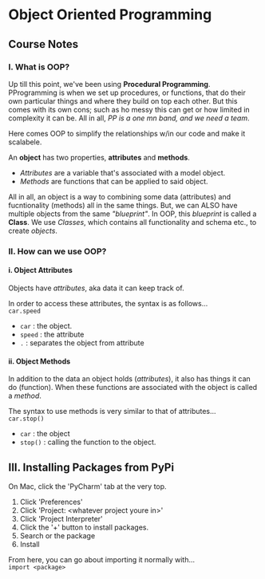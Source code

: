 # Object Oriented Programming

## Course Notes

### I. What is OOP?

Up till this point, we've been using **Procedural Programming**. 
PProgramming is when we set up procedures, or functions, that do their own particular 
things and where they build on top each other. But this comes with 
its own cons; such as ho messy this can get or how limited in complexity it can be. All in all, _PP is a one mn band, 
and we need a team_. 

Here comes OOP to simplify the relationships w/in our code and make it scalabele.  

An **object** has two properties, **attributes** and **methods**. 
- *Attributes* are a variable that's associated with a model object.
- *Methods* are functions that can be applied to said object.  

All in all, an object is a way to combining some data (attributes) and fucntionality (methods) all in the same things. 
But, we can ALSO have multiple objects from the same _"blueprint"_.
In OOP, this _blueprint_ is called a **Class**. We use _Classes_, which contains all functionality and schema etc., to create _objects_.

### II. How can we use OOP? 

#### i. Object Attributes
Objects have _attributes_, aka data it can keep track of.  

In order to access these attributes, the syntax is as follows...  
`car.speed`
- `car` : the object. 
- `speed` : the attribute
- `.` : separates the object from attribute

#### ii. Object Methods
In addition to the data an object holds (_attributes_), it also has things it can do (function). When these functions are
associated with the object is called a _method_.  

The syntax to use methods is very similar to that of attributes...  
`car.stop()`
- `car` : the object
- `stop()` : calling the function to the object.


## III. Installing Packages from PyPi

On Mac, click the 'PyCharm' tab at the very top.
1. Click 'Preferences'
2. Click 'Project: \<whatever project youre in\>'
3. Click 'Project Interpreter'
4. Click the '+' button to install packages. 
5. Search or the package
6. Install

From here, you can go about importing it normally with...  
`import <package>`


